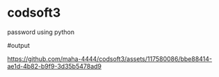 # codsoft3

password using python

#output



https://github.com/maha-4444/codsoft3/assets/117580086/bbe88414-ae1d-4b82-b9f9-3d35b5478ad9

